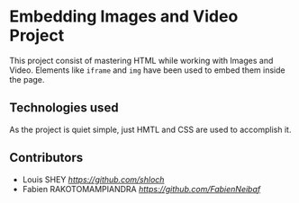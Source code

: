 # Embedding Images and Video Project

This project consist of mastering HTML while working with Images and Video.
Elements like `iframe` and `img` have been used to embed them inside the page.

## Technologies used

As the project is quiet simple, just HMTL and CSS are used to accomplish it.

## Contributors

- Louis SHEY _https://github.com/shloch_
- Fabien RAKOTOMAMPIANDRA _https://github.com/FabienNeibaf_
